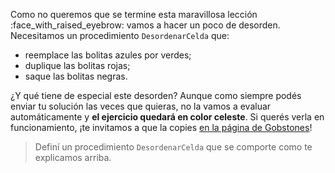 Como no queremos que se termine esta maravillosa lección :face_with_raised_eyebrow: vamos a hacer un poco de desorden. Necesitamos un procedimiento `DesordenarCelda` que:

* reemplace las bolitas azules por verdes;
* duplique las bolitas rojas;
* saque las bolitas negras.

¿Y qué tiene de especial este desorden?  Aunque como siempre podés enviar tu solución las veces que quieras, no la vamos a evaluar automáticamente y **el ejercicio quedará en color celeste**. Si querés verla en funcionamiento, ¡te invitamos a que la copies  [en la página de Gobstones](https://gobstones.github.io/gobstones-sr/)!

> Definí un procedimiento `DesordenarCelda` que se comporte como te explicamos arriba.

<style>
  .notify-problem-box {
    display: none;
  }
  .submission-results h4::after {
    content: "Tu solución quedó registrada, ¡podés continuar con los siguientes ejercicios!";
    font-weight: lighter;
  }
  .submission-results h4 strong {
    visibility: hidden;
    position: relative;
    display: block;
    margin-bottom: 15px;
  }
  .submission-results h4 strong::after { 
    content: "¡Gracias por enviar tu solución!";
    visibility: visible;
    position: absolute;
    top: 0;
    left: 0;
  }
</style>